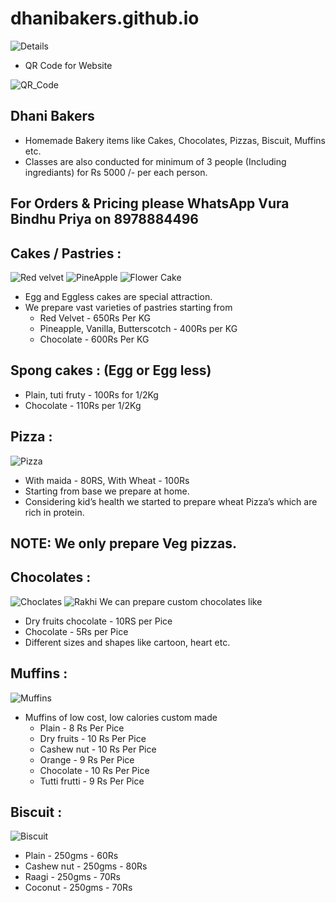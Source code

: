# dhanibakers.github.io

![Details](/assets/Bindhu_visiting%20card.JPG)

- QR Code for Website

![QR_Code](/assets/QR_Code.png)

## Dhani Bakers 

- Homemade Bakery items like Cakes, Chocolates, Pizzas, Biscuit, Muffins etc.
- Classes are also conducted for minimum of 3 people (Including ingrediants) for Rs 5000 /- per each person.

## For Orders & Pricing please WhatsApp Vura Bindhu Priya on 8978884496

## Cakes / Pastries : 
![Red velvet](/images/RedVelvet.png)
![PineApple](/images/pineapple.jpg)
![Flower Cake](/images/IMG_20190716_094141.jpg)

  - Egg and Eggless cakes are special attraction. 
  - We prepare vast varieties of pastries starting from
      - Red Velvet - 650Rs Per KG 
      - Pineapple, Vanilla, Butterscotch - 400Rs per KG
      - Chocolate - 600Rs Per KG
## Spong cakes : (Egg or Egg less)
  - Plain, tuti fruty - 100Rs for 1/2Kg
  - Chocolate - 110Rs per 1/2Kg

## Pizza : 
![Pizza](/images/IMG-20190804-WA0008.jpg)
  - With maida - 80RS, With Wheat - 100Rs
  - Starting from base we prepare at home.
  - Considering kid’s health we started to prepare wheat Pizza’s which are rich in protein.
    
    
## NOTE: We only prepare Veg pizzas.
 
## Chocolates :
![Choclates](/images/cho.jpg)
![Rakhi](/images/quickgrid_20197278296271.png)
   We can prepare custom chocolates like
  - Dry fruits chocolate - 10RS per Pice
  - Chocolate - 5Rs per Pice
  - Different sizes and shapes like cartoon, heart etc. 

## Muffins : 
![Muffins](/images/muffins.jpg)
  - Muffins of low cost, low calories custom made 
    - Plain - 8 Rs Per Pice
    - Dry fruits - 10 Rs Per Pice
    - Cashew nut - 10 Rs Per Pice
    - Orange - 9 Rs Per Pice
    - Chocolate  - 10 Rs Per Pice
    - Tutti frutti  - 9 Rs Per Pice
    
## Biscuit :
![Biscuit](/images/busi.jpg)
  - Plain - 250gms - 60Rs
  - Cashew nut - 250gms - 80Rs
  - Raagi - 250gms - 70Rs
  - Coconut - 250gms - 70Rs
